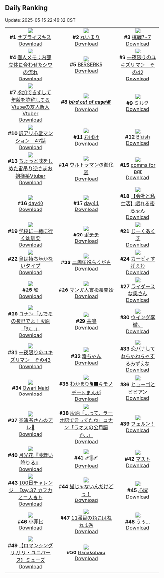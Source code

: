 ## Daily Ranking
Update: 2025-05-15 22:46:32 CST

|      |      |      |
| :----: | :----: | :----: |
| ![](https://i.pixiv.re/c/240x480/img-master/img/2025/05/13/00/00/23/130344168_p0_master1200.jpg)<br>**#1** [サプライズキス](https://www.pixiv.net/artworks/130344168)<br>[Download](https://i.pixiv.re/img-original/img/2025/05/13/00/00/23/130344168_p0.png) | ![](https://i.pixiv.re/c/240x480/img-master/img/2025/05/13/04/30/01/130350644_p0_master1200.jpg)<br>**#2** [れいまり](https://www.pixiv.net/artworks/130350644)<br>[Download](https://i.pixiv.re/img-original/img/2025/05/13/04/30/01/130350644_p0.jpg) | ![](https://i.pixiv.re/c/240x480/img-master/img/2025/05/13/19/29/18/130366703_p0_master1200.jpg)<br>**#3** [挑戦7-7](https://www.pixiv.net/artworks/130366703)<br>[Download](https://i.pixiv.re/img-original/img/2025/05/13/19/29/18/130366703_p0.png) |
| ![](https://i.pixiv.re/c/240x480/img-master/img/2025/05/13/06/00/06/130351641_p0_master1200.jpg)<br>**#4** [個人メモ：内部立体に合わせたシワの流れ](https://www.pixiv.net/artworks/130351641)<br>[Download](https://i.pixiv.re/img-original/img/2025/05/13/06/00/06/130351641_p0.jpg) | ![](https://i.pixiv.re/c/240x480/img-master/img/2025/05/13/00/30/03/130345641_p0_master1200.jpg)<br>**#5** [BERSERKR](https://www.pixiv.net/artworks/130345641)<br>[Download](https://i.pixiv.re/img-original/img/2025/05/13/00/30/03/130345641_p0.jpg) | ![](https://i.pixiv.re/c/240x480/img-master/img/2025/05/13/07/59/31/130353385_p0_master1200.jpg)<br>**#6** [一夜限りのユキズリマン　その42](https://www.pixiv.net/artworks/130353385)<br>[Download](https://i.pixiv.re/img-original/img/2025/05/13/07/59/31/130353385_p0.png) |
| ![](https://i.pixiv.re/c/240x480/img-master/img/2025/05/13/21/21/20/130370729_p0_master1200.jpg)<br>**#7** [参加できずして年齢を詐称してるVtubeの友人新人Vtuber](https://www.pixiv.net/artworks/130370729)<br>[Download](https://i.pixiv.re/img-original/img/2025/05/13/21/21/20/130370729_p0.png) | ![](https://i.pixiv.re/c/240x480/img-master/img/2025/05/13/00/00/09/130344063_p0_master1200.jpg)<br>**#8** [𝒃𝒊𝒓𝒅 𝒐𝒖𝒕 𝒐𝒇 𝒄𝒂𝒈𝒆🕊️](https://www.pixiv.net/artworks/130344063)<br>[Download](https://i.pixiv.re/img-original/img/2025/05/13/00/00/09/130344063_p0.png) | ![](https://i.pixiv.re/c/240x480/img-master/img/2025/05/14/20/30/03/130402603_p0_master1200.jpg)<br>**#9** [ミルク](https://www.pixiv.net/artworks/130402603)<br>[Download](https://i.pixiv.re/img-original/img/2025/05/14/20/30/03/130402603_p0.png) |
| ![](https://i.pixiv.re/c/240x480/img-master/img/2025/05/13/12/58/50/130358414_p0_master1200.jpg)<br>**#10** [訳アリ心霊マンション　47話](https://www.pixiv.net/artworks/130358414)<br>[Download](https://i.pixiv.re/img-original/img/2025/05/13/12/58/50/130358414_p0.jpg) | ![](https://i.pixiv.re/c/240x480/img-master/img/2025/05/13/18/22/40/130364657_p0_master1200.jpg)<br>**#11** [おばけ](https://www.pixiv.net/artworks/130364657)<br>[Download](https://i.pixiv.re/img-original/img/2025/05/13/18/22/40/130364657_p0.jpg) | ![](https://i.pixiv.re/c/240x480/img-master/img/2025/05/13/20/19/48/130368462_p0_master1200.jpg)<br>**#12** [Bluish](https://www.pixiv.net/artworks/130368462)<br>[Download](https://i.pixiv.re/img-original/img/2025/05/13/20/19/48/130368462_p0.jpg) |
| ![](https://i.pixiv.re/c/240x480/img-master/img/2025/05/14/21/12/35/130404302_p0_master1200.jpg)<br>**#13** [ちょっと味をしめた宙吊り逆さまお嬢様系Vtuber](https://www.pixiv.net/artworks/130404302)<br>[Download](https://i.pixiv.re/img-original/img/2025/05/14/21/12/35/130404302_p0.png) | ![](https://i.pixiv.re/c/240x480/img-master/img/2025/05/14/00/08/45/130377922_p0_master1200.jpg)<br>**#14** [ウルトラマンの進化図](https://www.pixiv.net/artworks/130377922)<br>[Download](https://i.pixiv.re/img-original/img/2025/05/14/00/08/45/130377922_p0.png) | ![](https://i.pixiv.re/c/240x480/img-master/img/2025/05/13/05/24/48/130351240_p0_master1200.jpg)<br>**#15** [comms for pgr](https://www.pixiv.net/artworks/130351240)<br>[Download](https://i.pixiv.re/img-original/img/2025/05/13/05/24/48/130351240_p0.png) |
| ![](https://i.pixiv.re/c/240x480/img-master/img/2025/05/13/00/49/33/130346294_p0_master1200.jpg)<br>**#16** [day40](https://www.pixiv.net/artworks/130346294)<br>[Download](https://i.pixiv.re/img-original/img/2025/05/13/00/49/33/130346294_p0.jpg) | ![](https://i.pixiv.re/c/240x480/img-master/img/2025/05/14/00/32/47/130378838_p0_master1200.jpg)<br>**#17** [day41](https://www.pixiv.net/artworks/130378838)<br>[Download](https://i.pixiv.re/img-original/img/2025/05/14/00/32/47/130378838_p0.jpg) | ![](https://i.pixiv.re/c/240x480/img-master/img/2025/05/13/12/00/04/130357169_p0_master1200.jpg)<br>**#18** [【会社と私生活】戯れる蜜ちゃん](https://www.pixiv.net/artworks/130357169)<br>[Download](https://i.pixiv.re/img-original/img/2025/05/13/12/00/04/130357169_p0.jpg) |
| ![](https://i.pixiv.re/c/240x480/img-master/img/2025/05/13/17/47/02/130363587_p0_master1200.jpg)<br>**#19** [学校に一緒に行く幼馴染](https://www.pixiv.net/artworks/130363587)<br>[Download](https://i.pixiv.re/img-original/img/2025/05/13/17/47/02/130363587_p0.png) | ![](https://i.pixiv.re/c/240x480/img-master/img/2025/05/14/09/58/05/130388414_p0_master1200.jpg)<br>**#20** [ポテチ](https://www.pixiv.net/artworks/130388414)<br>[Download](https://i.pixiv.re/img-original/img/2025/05/14/09/58/05/130388414_p0.jpg) | ![](https://i.pixiv.re/c/240x480/img-master/img/2025/05/13/00/00/05/130344019_p0_master1200.jpg)<br>**#21** [じーくあくす](https://www.pixiv.net/artworks/130344019)<br>[Download](https://i.pixiv.re/img-original/img/2025/05/13/00/00/05/130344019_p0.jpg) |
| ![](https://i.pixiv.re/c/240x480/img-master/img/2025/05/13/00/00/12/130344082_p0_master1200.jpg)<br>**#22** [傘は持ち歩かないタイプ](https://www.pixiv.net/artworks/130344082)<br>[Download](https://i.pixiv.re/img-original/img/2025/05/13/00/00/12/130344082_p0.jpg) | ![](https://i.pixiv.re/c/240x480/img-master/img/2025/05/14/00/00/03/130377207_p0_master1200.jpg)<br>**#23** [二周年祝らくがき](https://www.pixiv.net/artworks/130377207)<br>[Download](https://i.pixiv.re/img-original/img/2025/05/14/00/00/03/130377207_p0.jpg) | ![](https://i.pixiv.re/c/240x480/img-master/img/2025/05/14/11/41/47/130390052_p0_master1200.jpg)<br>**#24** [カービィすげぇわ](https://www.pixiv.net/artworks/130390052)<br>[Download](https://i.pixiv.re/img-original/img/2025/05/14/11/41/47/130390052_p0.jpg) |
| ![](https://i.pixiv.re/c/240x480/img-master/img/2025/05/14/12/07/45/130390611_p0_master1200.jpg)<br>**#25** [船](https://www.pixiv.net/artworks/130390611)<br>[Download](https://i.pixiv.re/img-original/img/2025/05/14/12/07/45/130390611_p0.png) | ![](https://i.pixiv.re/c/240x480/img-master/img/2025/05/14/13/45/03/130392424_p0_master1200.jpg)<br>**#26** [マンガ大賞投票開始](https://www.pixiv.net/artworks/130392424)<br>[Download](https://i.pixiv.re/img-original/img/2025/05/14/13/45/03/130392424_p0.jpg) | ![](https://i.pixiv.re/c/240x480/img-master/img/2025/05/13/00/01/18/130344389_p0_master1200.jpg)<br>**#27** [ライダースな奥さん](https://www.pixiv.net/artworks/130344389)<br>[Download](https://i.pixiv.re/img-original/img/2025/05/13/00/01/18/130344389_p0.jpg) |
| ![](https://i.pixiv.re/c/240x480/img-master/img/2025/05/13/10/36/06/130355801_p0_master1200.jpg)<br>**#28** [コナン「んでその長野でよ！灰原「ｸｽ…」](https://www.pixiv.net/artworks/130355801)<br>[Download](https://i.pixiv.re/img-original/img/2025/05/13/10/36/06/130355801_p0.jpg) | ![](https://i.pixiv.re/c/240x480/img-master/img/2025/05/13/00/00/16/130344118_p0_master1200.jpg)<br>**#29** [共鳴](https://www.pixiv.net/artworks/130344118)<br>[Download](https://i.pixiv.re/img-original/img/2025/05/13/00/00/16/130344118_p0.jpg) | ![](https://i.pixiv.re/c/240x480/img-master/img/2025/05/14/15/12/03/130393920_p0_master1200.jpg)<br>**#30** [ウイング李徴。](https://www.pixiv.net/artworks/130393920)<br>[Download](https://i.pixiv.re/img-original/img/2025/05/14/15/12/03/130393920_p0.jpg) |
| ![](https://i.pixiv.re/c/240x480/img-master/img/2025/05/14/06/49/21/130385539_p0_master1200.jpg)<br>**#31** [一夜限りのユキズリマン　その43](https://www.pixiv.net/artworks/130385539)<br>[Download](https://i.pixiv.re/img-original/img/2025/05/14/06/49/21/130385539_p0.png) | ![](https://i.pixiv.re/c/240x480/img-master/img/2025/05/14/00/07/48/130377888_p0_master1200.jpg)<br>**#32** [澪ちゃん](https://www.pixiv.net/artworks/130377888)<br>[Download](https://i.pixiv.re/img-original/img/2025/05/14/00/07/48/130377888_p0.png) | ![](https://i.pixiv.re/c/240x480/img-master/img/2025/05/14/20/53/04/130403415_p0_master1200.jpg)<br>**#33** [恋バナしてわちゃわちゃするみずえな](https://www.pixiv.net/artworks/130403415)<br>[Download](https://i.pixiv.re/img-original/img/2025/05/14/20/53/04/130403415_p0.jpg) |
| ![](https://i.pixiv.re/c/240x480/img-master/img/2025/05/13/16/31/55/130361940_p0_master1200.jpg)<br>**#34** [Owari Maid](https://www.pixiv.net/artworks/130361940)<br>[Download](https://i.pixiv.re/img-original/img/2025/05/13/16/31/55/130361940_p0.jpg) | ![](https://i.pixiv.re/c/240x480/img-master/img/2025/05/13/10/59/44/130356134_p0_master1200.jpg)<br>**#35** [わかまり🐈‍⬛キモノデートまんが](https://www.pixiv.net/artworks/130356134)<br>[Download](https://i.pixiv.re/img-original/img/2025/05/13/10/59/44/130356134_p0.jpg) | ![](https://i.pixiv.re/c/240x480/img-master/img/2025/05/13/07/29/51/130352977_p0_master1200.jpg)<br>**#36** [ヒューゴとビビアン](https://www.pixiv.net/artworks/130352977)<br>[Download](https://i.pixiv.re/img-original/img/2025/05/13/07/29/51/130352977_p0.png) |
| ![](https://i.pixiv.re/c/240x480/img-master/img/2025/05/13/22/15/38/130373001_p0_master1200.jpg)<br>**#37** [某演者さんのアレ🦗](https://www.pixiv.net/artworks/130373001)<br>[Download](https://i.pixiv.re/img-original/img/2025/05/13/22/15/38/130373001_p0.png) | ![](https://i.pixiv.re/c/240x480/img-master/img/2025/05/14/08/45/13/130387383_p0_master1200.jpg)<br>**#38** [灰原「…って、ラーオ語で言ってたわ」コナン「ラオスの公用語か…」](https://www.pixiv.net/artworks/130387383)<br>[Download](https://i.pixiv.re/img-original/img/2025/05/14/08/45/13/130387383_p0.jpg) | ![](https://i.pixiv.re/c/240x480/img-master/img/2025/05/13/21/29/16/130371033_p0_master1200.jpg)<br>**#39** [フェルン！](https://www.pixiv.net/artworks/130371033)<br>[Download](https://i.pixiv.re/img-original/img/2025/05/13/21/29/16/130371033_p0.png) |
| ![](https://i.pixiv.re/c/240x480/img-master/img/2025/05/13/19/25/41/130366594_p0_master1200.jpg)<br>**#40** [月光花『藤舞い降りる』](https://www.pixiv.net/artworks/130366594)<br>[Download](https://i.pixiv.re/img-original/img/2025/05/13/19/25/41/130366594_p0.jpg) | ![](https://i.pixiv.re/c/240x480/img-master/img/2025/05/13/00/01/30/130344417_p0_master1200.jpg)<br>**#41** [🩹🤍🩹](https://www.pixiv.net/artworks/130344417)<br>[Download](https://i.pixiv.re/img-original/img/2025/05/13/00/01/30/130344417_p0.jpg) | ![](https://i.pixiv.re/c/240x480/img-master/img/2025/05/13/00/00/16/130344115_p0_master1200.jpg)<br>**#42** [マスト](https://www.pixiv.net/artworks/130344115)<br>[Download](https://i.pixiv.re/img-original/img/2025/05/13/00/00/16/130344115_p0.png) |
| ![](https://i.pixiv.re/c/240x480/img-master/img/2025/05/13/06/40/23/130352194_p0_master1200.jpg)<br>**#43** [100日チャレンジ 　Day.37  カフカと二人きり](https://www.pixiv.net/artworks/130352194)<br>[Download](https://i.pixiv.re/img-original/img/2025/05/13/06/40/23/130352194_p0.jpg) | ![](https://i.pixiv.re/c/240x480/img-master/img/2025/05/13/19/30/01/130366732_p0_master1200.jpg)<br>**#44** [猫じゃないんだけどっ！](https://www.pixiv.net/artworks/130366732)<br>[Download](https://i.pixiv.re/img-original/img/2025/05/13/19/30/01/130366732_p0.jpg) | ![](https://i.pixiv.re/c/240x480/img-master/img/2025/05/14/00/00/14/130377313_p0_master1200.jpg)<br>**#45** [心堺](https://www.pixiv.net/artworks/130377313)<br>[Download](https://i.pixiv.re/img-original/img/2025/05/14/00/00/14/130377313_p0.jpg) |
| ![](https://i.pixiv.re/c/240x480/img-master/img/2025/05/13/15/48/49/130361197_p0_master1200.jpg)<br>**#46** [小菲比](https://www.pixiv.net/artworks/130361197)<br>[Download](https://i.pixiv.re/img-original/img/2025/05/13/15/48/49/130361197_p0.png) | ![](https://i.pixiv.re/c/240x480/img-master/img/2025/05/13/12/18/28/130357676_p0_master1200.jpg)<br>**#47** [11番目のねこはねね 1巻](https://www.pixiv.net/artworks/130357676)<br>[Download](https://i.pixiv.re/img-original/img/2025/05/13/12/18/28/130357676_p0.jpg) | ![](https://i.pixiv.re/c/240x480/img-master/img/2025/05/13/21/47/49/130371792_p0_master1200.jpg)<br>**#48** [うぅ…](https://www.pixiv.net/artworks/130371792)<br>[Download](https://i.pixiv.re/img-original/img/2025/05/13/21/47/49/130371792_p0.jpg) |
| ![](https://i.pixiv.re/c/240x480/img-master/img/2025/05/13/08/12/53/130353628_p0_master1200.jpg)<br>**#49** [【ロマンシング サガ リ・ユニバース】ミューズ](https://www.pixiv.net/artworks/130353628)<br>[Download](https://i.pixiv.re/img-original/img/2025/05/13/08/12/53/130353628_p0.jpg) | ![](https://i.pixiv.re/c/240x480/img-master/img/2025/05/13/00/37/52/130345943_p0_master1200.jpg)<br>**#50** [Hanakoharu](https://www.pixiv.net/artworks/130345943)<br>[Download](https://i.pixiv.re/img-original/img/2025/05/13/00/37/52/130345943_p0.png) |
|      |
